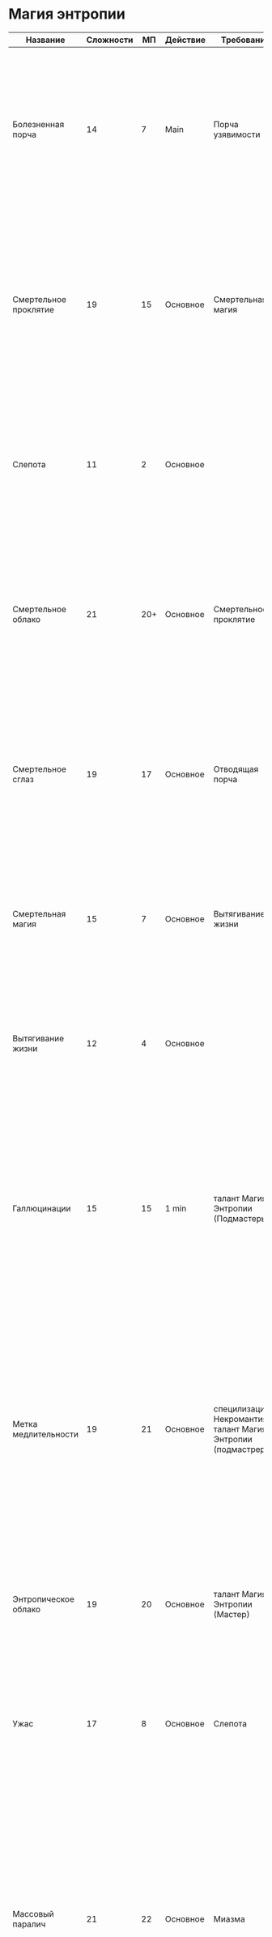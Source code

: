 # Магия энтропии

| Название              | Сложности | МП  | Действие | Требование                                                     | Тест                                          | Описание                                                                                                                                                                                                                                                                                                                                                  |
|-----------------------|-----------|-----|----------|----------------------------------------------------------------|-----------------------------------------------|-----------------------------------------------------------------------------------------------------------------------------------------------------------------------------------------------------------------------------------------------------------------------------------------------------------------------------------------------------------|
| Болезненная порча     | 14        | 7   | Main     | Порча узявимости                                               | Магия (Энтропия) vs.SP                        | Порча Недуга на цель в 30 ярдах от вас, и на всех кто рядом сними в пределах 10 ярдов. Получает -2 к проверкам против SP до конца боя. Если проходит успешно тест, то штраф -1 а соседние цели игнорируют проклятие. Не стакается.                                                                                                                        |
| Смертельное проклятие | 19        | 15  | Основное | Смертельная магия                                              | выносливость (конституция) vs.SP              | Цель получает немедленно 2д6+Магия урона , и 1д6+Магия урона каждый раунд. Длительность равна уровню Магии. Так же цель не может получать лечение пока проклята. Если цель успешно прошла тест получает 1д6 урона каждый раунд, может лечится                                                                                                             |
| Слепота               | 11        | 2   | Основное |                                                                | сила воли (самодисциплина) vs.SP              | Вы ослепляете цель в 10 ярдах от вас. Если цель успешно прошла проверку то получает -1 ко всем проверкам способностей до конца раунда. Если провалила пропускает ход. Штраф сохраняется.                                                                                                                                                                  |
| Смертельное облако    | 21        | 20+ | Основное | Смертельное проклятие                                          | выносливость (конституция) vs.SP              | Заклинание создает облако радиусов в 6 ярдов с центром до 50 ярдов от вас. Все кто находятся в нем получают 3д6+Магия урона в начале их хода. Если прошли тест то получают 2д6 урона. Продление стоит 10МП и свободное действие                                                                                                                           |
| Смертельное сглаз     | 19        | 17  | Основное | Отводящая порча                                                | Магия (Энтропия) или сила воли (мораль) vs.SP | Атакуя проклятую цель вы получаете +3 к атаке +3 к урону , и ваши удары генерируют 2SP даже если не выпала пара. Длительность равно уровню Магии. Прекратить действие сглаза цель может выполнив тест.                                                                                                                                                    |
| Смертельная магия     | 15        | 7   | Основное | Вытягивание жизни                                              |                                               | Любое существо умершее в пределах 6 ярдов от вас лечит вас на кол-во жизней равное Телосложению умершего (минимум 1). Не сочетается с death syphon Длительность = уровню Магии                                                                                                                                                                            |
| Вытягивание жизни     | 12        | 4   | Основное |                                                                | выносливость (конституция) vs.SP              | Нанесите цели в 10 ярдах от вас 1д6+Магия урона, и полечитесь на кол-во нанесенного урона. Если цель прошла тест, наносится только 1д6 урона.                                                                                                                                                                                                             |
| Галлюцинации          | 15        | 15  | 1 min    | талант Магия Энтропии (Подмастерье)                            | восприятие (слух, зрение, oбоняние) vs.SP     | Вы насылаете на цель галлюцинацию. Качество галлюцинации зависит от вашей Магии. Поддержание стоит свободное действие . Каждый раунд цель должна пройти проверку. Прикосновение к галлюцинации автоматически развивает ее. Поддержание каждой дополнительной цели стоит 5мп.                                                                              |
| Метка медлительности  | 19        | 21  | Основное | специлизация Некромантия, талант Магия Энтропии (подмастрерье) | выносливость (конституция) vs. SP             | Проклятая цель получает 2д6+Сила Воли урона. Длительность равна уровню Магии. Пройдя тест цель может прекратить действие проклятия. Если проклятая цель умерла, то сразу же восстает под вашим управлением. Имеет те же хар-ки и бонус атаки\урона +2. Кол-во раундов равно 2 х Сила Воли.                                                                |
| Энтропическое облако  | 19        | 20  | Основное | талант Магия Энтропии (Мастер)                                 | Магия (Энтропия) vs.SP                        | В 20 ярдах от вас все союзники получают +2 к атаке и +1sp к генерируемым приемам. В то время как противники получают -2 к атаке и -1sp, если не пройдут проверку.                                                                                                                                                                                         |
| Ужас                  | 17        | 8   | Основное | Слепота                                                        | сила воли (Отвага) vs.SP                      | В цель в 20 ярдах от вас вселяется ужас. Цель обязана проходить проверку в начале своего хода чтобы снять наваждение, иначе пропускает ход.                                                                                                                                                                                                               |
| Массовый паралич      | 21        | 22  | Основное | Миазма                                                         | выносливость (конституция) vs.SP              | Вы насылаете паралич на каждого противника в 20 метрах от вас. Если цель не прошла тест то она парализована. Если прошла то теряет бонус Ловкости из скорости. Пока не пройдет тест снова или по окончанию заклинания. Парализованные цели в начале своего хода снова проходят тест , иначе остаются парализованными на кол-во раундов равное вашей Магии |
| Миазма                | 15        | 8   | Основное | Паралич                                                        | выносливость (конституция) vs.SP              | Все противники в радиусе 10 ярдов от вас получают штраф -2 к защите -2 к атаке, если не пройдут проверку. Проверку проходят каждый раунд, пока длится эффект миазмы. Продление 2мп и свободное действие.                                                                                                                                                  |
| Сон                   | 19        | 15  | Основное | Ужас                                                           | сила воли (самодисциплина) vs.SP              | Все противники в зоне 10 ярдов от точки до 30 ярдов от вас засыпают если не пройдут тест. Спящие цели имеют защиту 10 и просыпают сразу после получения урона.                                                                                                                                                                                            |
| Порча уязвимости      | 12        | 4   | Основное |                                                                | Магия (Энтропия) vs.SP                        | Проклятая цель в пределах 20 ярдов цель получает штраф -1 к защите и -2 проверкам против SP. Не стакается. Действует до конца боя. Если прошла проверку то штраф только к защите.                                                                                                                                                                         |
| Ходячий кошмар        | 17        | 20  | Основное | Сон                                                            | сила воли (самодисциплина) vs.SP              | Насылаете кошмар наяву на цель в 20 ярдах от вас. Цель должна пройти проверку иначе начинает атаковать ваших врагов. Если цель уже спала, то получает штраф -3 к первоначальной проверке. Длится пока не пройдет проверку в начале своего хода.                                                                                                           |
| Отводящая порча       | 15        | 10  | Основное | Болезненная порча                                              | Магия (Энтропия) or сила воли (coUrAgE) vs.SP | Проклятая цель в 30 метрах от вас получает штраф к атакам -2 и не генерирует очки приемов в течении кол-ва раундов равное уровню Магии. Цель может прекратить действие пройдя тест.                                                                                                                                                                       |
| Паралич               | 16        | 7   | Основное | Слабость                                                       | выносливость (конституция) vs.SP              | Если цель в 30 ярдах от вас не прошла проверку то она парализована, и теряет из защиты бонус ловкости. Каждый раунд она пытается сбросить паралич проходя тест.                                                                                                                                                                                           |
| Слабость              | 11        | 3   | Основное |                                                                | Магия (Дух) vs.SP                             | Вы накладываете порчу на цель в 20 ярдах от вас. Она получает штраф -1 к силе и -5 к скорости на количество раундов равное значению DD. Если цель прошла проверку то получает штраф только к скорости                                                                                                                                                     |
